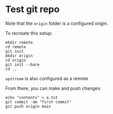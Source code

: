 # Test git repo

Note that the `origin` folder is a configured origin.

To recreate this setup:

```shell
mkdir remote
cd remote
git init
mkdir origin
cd origin
git init --bare
cd ..
```

`upstream` is also configured as a remote

From there, you can make and push changes:
```shell
echo "contents" > a.txt
git commit -am "first commit"
git push origin main
```
